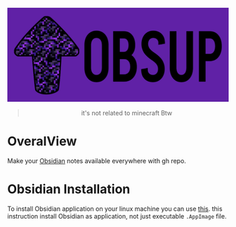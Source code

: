 <center>

![obsup_logo](./assets/obsup_logo.png)
 
 > it's not related to minecraft Btw

</center>

# OveralView
Make your [Obsidian](https://obsidian.md/) notes available everywhere with gh repo.

# Obsidian Installation
To install Obsidian application on your linux machine you can use [this](https://github.com/am-shm/obsup/tree/main/installation). this instruction install Obsidian as application, not just executable ```.AppImage``` file.

